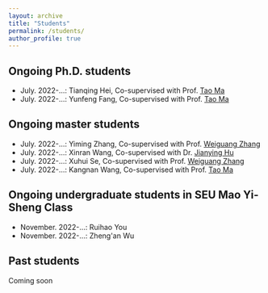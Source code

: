 ```yaml
---
layout: archive
title: "Students"
permalink: /students/
author_profile: true
---
```


## <a id="on_going_phd"/>**Ongoing Ph.D. students**
*  July. 2022-...: Tianqing Hei, Co-supervised with Prof. [Tao Ma](https://tc.seu.edu.cn/2019/1022/c25722a291984/page.htm)
*  July. 2022-...: Yunfeng Fang, Co-supervised with Prof. [Tao Ma](https://tc.seu.edu.cn/2019/1022/c25722a291984/page.htm)

## <a id="on_going_master"/>**Ongoing master students**
*  July. 2022-...: Yiming Zhang, Co-supervised with Prof. [Weiguang Zhang](https://tc.seu.edu.cn/2021/0712/c25722a377738/page.htm)
*  July. 2022-...: Xinran Wang, Co-supervised with Dr. [Jianying Hu](https://tc.seu.edu.cn/2019/1025/c25722a292592/page.htm)
*  July. 2022-...: Xuhui Se, Co-supervised with Prof. [Weiguang Zhang](https://tc.seu.edu.cn/2021/0712/c25722a377738/page.htm)
*  July. 2022-...: Kangnan Wang, Co-supervised with Prof. [Tao Ma](https://tc.seu.edu.cn/2019/1022/c25722a291984/page.htm)

## <a id="on_going_undergraduate"/>**Ongoing undergraduate students in SEU Mao Yi-Sheng Class**
*  November. 2022-...: Ruihao You
*  November. 2022-...: Zheng'an Wu

## <a id="on_going_master"/>**Past students**
Coming soon
